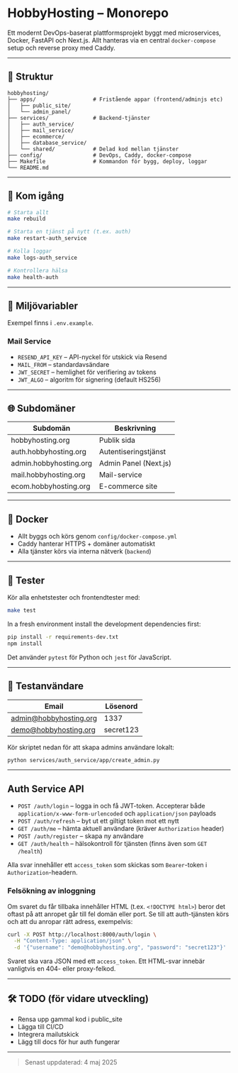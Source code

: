 # HobbyHosting – Monorepo

Ett modernt DevOps-baserat plattformsprojekt byggt med microservices, Docker, FastAPI och Next.js. Allt hanteras via en central `docker-compose` setup och reverse proxy med Caddy.

---

## 📁 Struktur

```
hobbyhosting/
├── apps/                  # Fristående appar (frontend/adminjs etc)
│   ├── public_site/
│   └── admin_panel/
├── services/              # Backend-tjänster
│   ├── auth_service/
│   ├── mail_service/
│   ├── ecommerce/
│   ├── database_service/
│   └── shared/            # Delad kod mellan tjänster
├── config/                # DevOps, Caddy, docker-compose
├── Makefile               # Kommandon för bygg, deploy, loggar
└── README.md
```

---

## 🚀 Kom igång

```bash
# Starta allt
make rebuild

# Starta en tjänst på nytt (t.ex. auth)
make restart-auth_service

# Kolla loggar
make logs-auth_service

# Kontrollera hälsa
make health-auth
```

---

## 🔑 Miljövariabler

Exempel finns i `.env.example`.

### Mail Service

- `RESEND_API_KEY` – API-nyckel för utskick via Resend
- `MAIL_FROM` – standardavsändare
- `JWT_SECRET` – hemlighet för verifiering av tokens
- `JWT_ALGO` – algoritm för signering (default HS256)

---

## 🌐 Subdomäner

| Subdomän               | Beskrivning           |
| ---------------------- | --------------------- |
| hobbyhosting.org       | Publik sida           |
| auth.hobbyhosting.org  | Autentiseringstjänst  |
| admin.hobbyhosting.org | Admin Panel (Next.js) |
| mail.hobbyhosting.org  | Mail-service          |
| ecom.hobbyhosting.org  | E-commerce site       |

---

## 🐳 Docker

- Allt byggs och körs genom `config/docker-compose.yml`
- Caddy hanterar HTTPS + domäner automatiskt
- Alla tjänster körs via interna nätverk (`backend`)

---

## 🧪 Tester

Kör alla enhetstester och frontendtester med:

```bash
make test
```

In a fresh environment install the development dependencies first:

```bash
pip install -r requirements-dev.txt
npm install
```

Det använder `pytest` för Python och `jest` för JavaScript.

---

## 🧪 Testanvändare

| Email                  | Lösenord  |
| ---------------------- | --------- |
| admin@hobbyhosting.org | 1337      |
| demo@hobbyhosting.org  | secret123 |

Kör skriptet nedan för att skapa admins användare lokalt:

```bash
python services/auth_service/app/create_admin.py
```

---

## Auth Service API

- `POST /auth/login` – logga in och få JWT-token. Accepterar både `application/x-www-form-urlencoded` och `application/json` payloads
- `POST /auth/refresh` – byt ut ett giltigt token mot ett nytt
- `GET /auth/me` – hämta aktuell användare (kräver `Authorization` header)
- `POST /auth/register` – skapa ny användare
- `GET /auth/health` – hälsokontroll för tjänsten (finns även som `GET /health`)

Alla svar innehåller ett `access_token` som skickas som `Bearer`-token i `Authorization`-headern.

### Felsökning av inloggning

Om svaret du får tillbaka innehåller HTML (t.ex. `<!DOCTYPE html>`)
beror det oftast på att anropet går till fel domän eller port.
Se till att auth-tjänsten körs och att du anropar rätt adress,
exempelvis:

```bash
curl -X POST http://localhost:8000/auth/login \
  -H "Content-Type: application/json" \
  -d '{"username": "demo@hobbyhosting.org", "password": "secret123"}'
```

Svaret ska vara JSON med ett `access_token`. Ett HTML-svar innebär
vanligtvis en 404- eller proxy-felkod.

---

## 🛠 TODO (för vidare utveckling)

- Rensa upp gammal kod i public_site
- Lägga till CI/CD
- Integrera mailutskick
- Lägg till docs för hur auth fungerar

---

> Senast uppdaterad: 4 maj 2025
